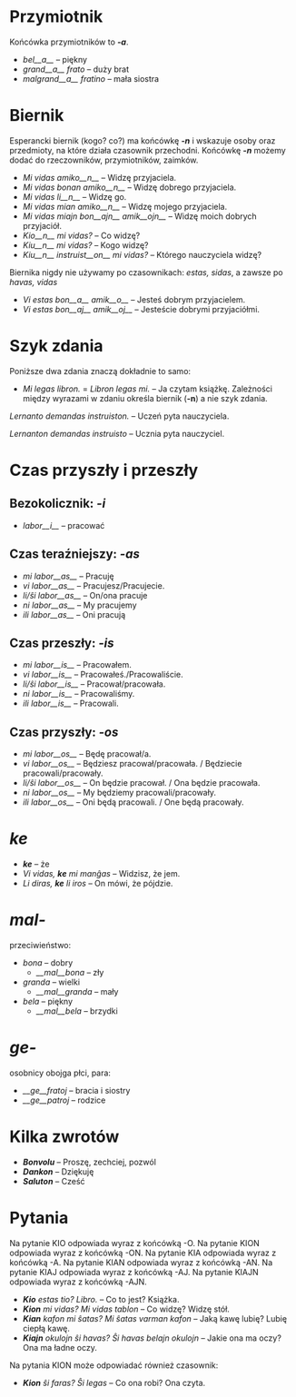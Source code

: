 # Przymiotnik

Końcówka przymiotników to *__-a__*.

- *bel__a__* – piękny
- *grand__a__ frato* – duży brat
- *malgrand__a__ fratino* – mała siostra

# Biernik

Esperancki biernik (kogo? co?) ma końcówkę *__-n__* i wskazuje osoby oraz przedmioty, na które działa czasownik przechodni. Końcówkę *__-n__* możemy dodać do rzeczowników, przymiotników, zaimków.


- *Mi vidas amiko__n__* – Widzę przyjaciela.
- *Mi vidas bonan amiko__n__* – Widzę dobrego przyjaciela.
- *Mi vidas li__n__* – Widzę go.
- *Mi vidas mian amiko__n__* – Widzę mojego przyjaciela.
- *Mi vidas miajn bon__ajn__ amik__ojn__* – Widzę moich dobrych przyjaciół.
- *Kio__n__ mi vidas?* – Co widzę?
- *Kiu__n__ mi vidas?* – Kogo widzę?
- *Kiu__n__ instruist__on__ mi vidas?* – Którego nauczyciela widzę?

Biernika nigdy nie używamy po czasownikach: *estas, sidas*, a zawsze po *havas, vidas*

- *Vi estas bon__a__ amik__o__* – Jesteś dobrym przyjacielem.
- *Vi estas bon__aj__ amik__oj__* – Jesteście dobrymi przyjaciółmi.

# Szyk zdania

Poniższe dwa zdania znaczą dokładnie to samo:

- *Mi legas libron.* = *Libron legas mi.* – Ja czytam książkę.
Zależności między wyrazami w zdaniu określa biernik (__-n__) a nie szyk zdania.

*Lernanto demandas instruiston.* – Uczeń pyta nauczyciela.

*Lernanton demandas instruisto* – Ucznia pyta nauczyciel.

# Czas przyszły i przeszły 

## Bezokolicznik: *-i*
  
- *labor__i__*          – pracować

## Czas teraźniejszy: *-as*

- *mi labor__as__*      – Pracuję
- *vi labor__as__*      – Pracujesz/Pracujecie.
- *li/ŝi labor__as__*   – On/ona pracuje
- *ni labor__as__*      – My pracujemy
- *ili labor__as__*     – Oni pracują

## Czas przeszły: *-is*

- *mi labor__is__*      – Pracowałem.
- *vi labor__is__*      – Pracowałeś./Pracowaliście.
- *li/ŝi labor__is__*   – Pracował/pracowała.
- *ni labor__is__*      – Pracowaliśmy.
- *ili labor__is__*     – Pracowali.

## Czas przyszły: *-os*

- *mi labor__os__*      – Będę pracował/a.
- *vi labor__os__*      – Będziesz pracował/pracowała. / Będziecie pracowali/pracowały.
- *li/ŝi labor__os__*   – On będzie pracował. / Ona będzie pracowała.
- *ni labor__os__*      – My będziemy pracowali/pracowały.
- *ili labor__os__*     – Oni będą pracowali. / One będą pracowały.

# *ke*

- *__ke__* – że
- *Vi vidas, __ke__ mi manĝas* – Widzisz, że jem.
- *Li diras, __ke__ li iros* – On mówi, że pójdzie.

# *mal-*

przeciwieństwo:

- *bona* – dobry
  - *__mal__bona* – zły
- *granda* – wielki
  - *__mal__granda* – mały
- *bela* – piękny
  - *__mal__bela* – brzydki

# *ge-*

osobnicy obojga płci, para:

- *__ge__fratoj* – bracia i siostry
- *__ge__patroj* – rodzice

# Kilka zwrotów

- *__Bonvolu__* – Proszę, zechciej, pozwól
- *__Dankon__* – Dziękuję
- *__Saluton__* – Cześć

# Pytania

Na pytanie KIO odpowiada wyraz z końcówką -O.
Na pytanie KION odpowiada wyraz z końcówką -ON.
Na pytanie KIA odpowiada wyraz z końcówką -A.
Na pytanie KIAN odpowiada wyraz z końcówką -AN.
Na pytanie KIAJ odpowiada wyraz z końcówką -AJ.
Na pytanie KIAJN odpowiada wyraz z końcówką -AJN.

- *__Kio__ estas tio? Libro.* – Co to jest? Książka.
- *__Kion__ mi vidas? Mi vidas tablon* – Co widzę? Widzę stół.
- *__Kian__ kafon mi ŝatas? Mi ŝatas varman kafon* – Jaką kawę lubię? Lubię ciepłą kawę.
- *__Kiajn__ okulojn ŝi havas? Ŝi havas belajn okulojn* – Jakie ona ma oczy? Ona ma ładne oczy.

Na pytania KION może odpowiadać również czasownik:

- *__Kion__ ŝi faras? Ŝi legas* – Co ona robi? Ona czyta.

